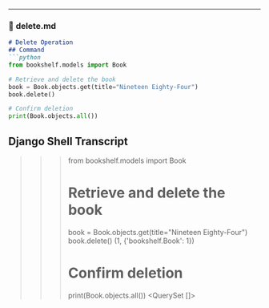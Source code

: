 
---

### 📄 **delete.md**
```markdown
# Delete Operation
## Command
```python
from bookshelf.models import Book

# Retrieve and delete the book
book = Book.objects.get(title="Nineteen Eighty-Four")
book.delete()

# Confirm deletion
print(Book.objects.all())

```

## Django Shell Transcript
>>> from bookshelf.models import Book
>>> 
>>> # Retrieve and delete the book
>>> book = Book.objects.get(title="Nineteen Eighty-Four")
>>> book.delete()
(1, {'bookshelf.Book': 1})
>>> 
>>> # Confirm deletion
>>> print(Book.objects.all())
<QuerySet []>
>>> 

